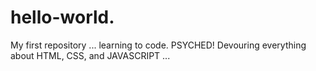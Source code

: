 # hello-world.
My first repository ... learning to code. PSYCHED! 
Devouring everything about HTML, CSS, and JAVASCRIPT ...
